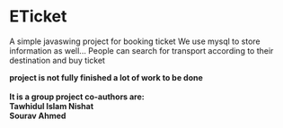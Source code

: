 # ETicket
A simple javaswing project for booking ticket 
We use mysql to store information as well...
People can search for transport according to their destination and buy ticket<br>

**project is not fully finished a lot of work to be done**<br><br>
**It is a group project co-authors are:**<br>
**Tawhidul Islam Nishat**<br>
**Sourav Ahmed**
